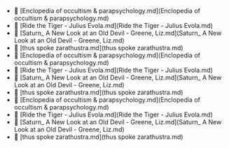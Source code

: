 * 📄 [Enclopedia of occultism & parapsychology.md](Enclopedia of occultism & parapsychology.md)
* 📄 [Ride the Tiger - Julius Evola.md](Ride the Tiger - Julius Evola.md)
* 📄 [Saturn_ A New Look at an Old Devil - Greene, Liz.md](Saturn_ A New Look at an Old Devil - Greene, Liz.md)
* 📄 [thus spoke zarathustra.md](thus spoke zarathustra.md)
* 📄 [Enclopedia of occultism & parapsychology.md](Enclopedia of occultism & parapsychology.md)
* 📄 [Ride the Tiger - Julius Evola.md](Ride the Tiger - Julius Evola.md)
* 📄 [Saturn_ A New Look at an Old Devil - Greene, Liz.md](Saturn_ A New Look at an Old Devil - Greene, Liz.md)
* 📄 [thus spoke zarathustra.md](thus spoke zarathustra.md)
* 📄 [Enclopedia of occultism & parapsychology.md](Enclopedia of occultism & parapsychology.md)
* 📄 [Ride the Tiger - Julius Evola.md](Ride the Tiger - Julius Evola.md)
* 📄 [Saturn_ A New Look at an Old Devil - Greene, Liz.md](Saturn_ A New Look at an Old Devil - Greene, Liz.md)
* 📄 [thus spoke zarathustra.md](thus spoke zarathustra.md)
